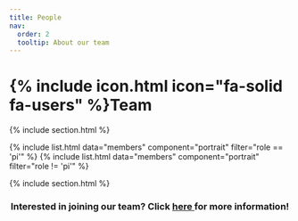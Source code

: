 ```yaml
---
title: People
nav:
  order: 2
  tooltip: About our team
---
```


# {% include icon.html icon="fa-solid fa-users" %}Team

{% include section.html %}

{% include list.html data="members" component="portrait" filter="role == 'pi'" %}
{% include list.html data="members" component="portrait" filter="role != 'pi'" %}

{% include section.html %}

<h3 style="text-align:center;"> Interested in joining our team? Click <a href="https://poh-brainmemlab.github.io/BrainMemLab/join/"> here </a> for more information!
</h3>
